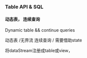 ### Table API & SQL




#### 动态表， 连续查询
Dynamic table && continue queries


动态表 /无界流 
连续查询 / 需要借助state


将dataStream注册成table或view，








